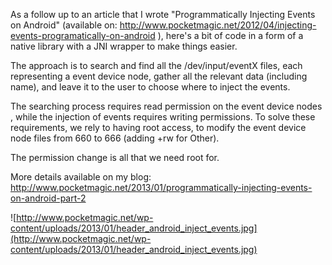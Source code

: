 As a follow up to an article that I wrote "Programmatically Injecting Events on Android" (available on: http://www.pocketmagic.net/2012/04/injecting-events-programatically-on-android ), here's a bit of code in a form of a native library with a JNI wrapper to make things easier.

The approach is to search and find all the /dev/input/eventX files, each representing a event device node, gather all the relevant data (including name), and leave it to the user to choose where to inject the events.

The searching process requires read permission on the event device nodes , while the injection of events requires writing permissions. To solve these requirements, we rely to having root access, to modify the event device node files from 660 to 666 (adding +rw for Other).

The permission change is all that we need root for.

More details available on my blog: http://www.pocketmagic.net/2013/01/programmatically-injecting-events-on-android-part-2


![http://www.pocketmagic.net/wp-content/uploads/2013/01/header_android_inject_events.jpg](http://www.pocketmagic.net/wp-content/uploads/2013/01/header_android_inject_events.jpg)